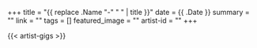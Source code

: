+++
title = "{{ replace .Name "-" " " | title }}"
date = {{ .Date }}
summary = ""
link = ""
tags = []
featured_image = ""
artist-id = ""
+++


{{< artist-gigs >}}

